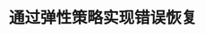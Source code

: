 ---
type: docs  
title: "通过弹性策略实现错误恢复"  
linkTitle: "系统弹性"  
weight: 550  
description: "了解如何配置和定制 Dapr 的错误重试、超时设置和断路保护机制"  
---